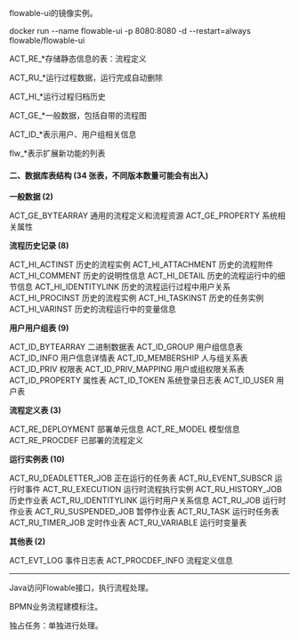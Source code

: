 flowable-ui的镜像实例。

docker run --name flowable-ui -p 8080:8080 -d --restart=always flowable/flowable-ui



ACT_RE_*存储静态信息的表：流程定义

ACT_RU_*运行过程数据，运行完成自动删除

ACT_HI_*运行过程归档历史

ACT_GE_*一般数据，包括自带的流程图

ACT_ID_*表示用户、用户组相关信息

flw_*表示扩展新功能的列表



#### 二、数据库表结构 (34 张表，不同版本数量可能会有出入)

**一般数据 (2)**

ACT_GE_BYTEARRAY 通用的流程定义和流程资源
ACT_GE_PROPERTY 系统相关属性

**流程历史记录 (8)**

ACT_HI_ACTINST 历史的流程实例
ACT_HI_ATTACHMENT 历史的流程附件
ACT_HI_COMMENT 历史的说明性信息
ACT_HI_DETAIL 历史的流程运行中的细节信息
ACT_HI_IDENTITYLINK 历史的流程运行过程中用户关系
ACT_HI_PROCINST 历史的流程实例
ACT_HI_TASKINST 历史的任务实例
ACT_HI_VARINST 历史的流程运行中的变量信息

**用户用户组表 (9)**

ACT_ID_BYTEARRAY 二进制数据表
ACT_ID_GROUP 用户组信息表
ACT_ID_INFO 用户信息详情表
ACT_ID_MEMBERSHIP 人与组关系表
ACT_ID_PRIV 权限表
ACT_ID_PRIV_MAPPING 用户或组权限关系表
ACT_ID_PROPERTY 属性表
ACT_ID_TOKEN 系统登录日志表
ACT_ID_USER 用户表

**流程定义表 (3)**

ACT_RE_DEPLOYMENT 部署单元信息
ACT_RE_MODEL 模型信息
ACT_RE_PROCDEF 已部署的流程定义

**运行实例表 (10)**

ACT_RU_DEADLETTER_JOB 正在运行的任务表
ACT_RU_EVENT_SUBSCR 运行时事件
ACT_RU_EXECUTION 运行时流程执行实例
ACT_RU_HISTORY_JOB 历史作业表
ACT_RU_IDENTITYLINK 运行时用户关系信息
ACT_RU_JOB 运行时作业表
ACT_RU_SUSPENDED_JOB 暂停作业表
ACT_RU_TASK 运行时任务表
ACT_RU_TIMER_JOB 定时作业表
ACT_RU_VARIABLE 运行时变量表

**其他表 (2)**

ACT_EVT_LOG 事件日志表
ACT_PROCDEF_INFO 流程定义信息

---

Java访问Flowable接口，执行流程处理。

BPMN业务流程建模标注。

独占任务：单独进行处理。










